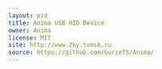 ```yaml
---
layout: pid
title: Anima USB HID Device
owner: Anima
license: MIT
site: http://www.2ky.tomsk.ru
source: https://github.com/GurinTS/Anima/
---
```

